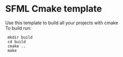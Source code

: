 # SFML Cmake template  
Use this template to build all your projects with cmake  
To build run:  
```
 mkdir build  
 cd build  
 cmake ..  
 make
```
